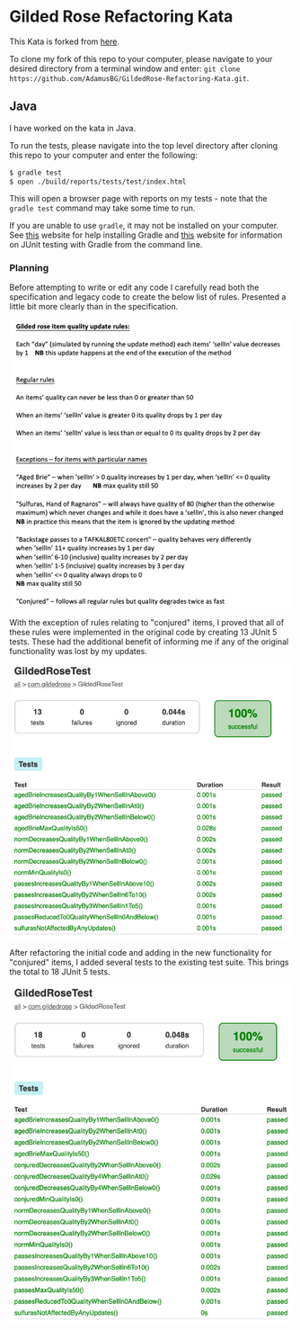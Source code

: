 # Gilded Rose Refactoring Kata

This Kata is forked from [here](https://github.com/emilybache/GildedRose-Refactoring-Kata).  

To clone my fork of this repo to your computer, please navigate to your desired directory from a terminal window and enter: `git clone https://github.com/AdamusBG/GildedRose-Refactoring-Kata.git`.  

## Java

I have worked on the kata in Java.

To run the tests, please navigate into the top level directory after cloning this repo to your computer and enter the following:

```
$ gradle test
$ open ./build/reports/tests/test/index.html
```

This will open a browser page with reports on my tests - note that the `gradle test` command may take some time to run.  

If you are unable to use `gradle`, it may not be installed on your computer. See [this](https://gradle.org/install/) website for help installing Gradle and [this](https://www.lambdatest.com/blog/run-junit-from-command-line/) website for information on JUnit testing with Gradle from the command line.  

### Planning

Before attempting to write or edit any code I carefully read both the specification and legacy code to create the below list of rules. Presented a little bit more clearly than in the specification.  

![update rules](./images/update_rules.png)

With the exception of rules relating to "conjured" items, I proved that all of these rules were implemented in the original code by creating 13 JUnit 5 tests. These had the additional benefit of informing me if any of the original functionality was lost by my updates.  

![initial tests](./images/initial_tests.png)

After refactoring the initial code and adding in the new functionality for "conjured" items, I added several tests to the existing test suite. This brings the total to 18 JUnit 5 tests.  

![final tests](./images/final_tests.png)
